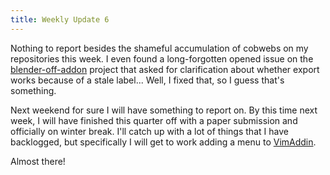 ```yaml
---
title: Weekly Update 6
---
```

Nothing to report besides the shameful accumulation of cobwebs on my repositories this week. I even found a long-forgotten opened issue on the [blender-off-addon](https://github.com/alextsui05/blender-off-addon) project that asked for clarification about whether export works because of a stale label... Well, I fixed that, so I guess that's something.

Next weekend for sure I will have something to report on. By this time next week, I will have finished this quarter off with a paper submission and officially on winter break. I'll catch up with a lot of things that I have backlogged, but specifically I will get to work adding a menu to [VimAddin](https://github.com/alextsui05/VimAddin/issues/10).

Almost there!
